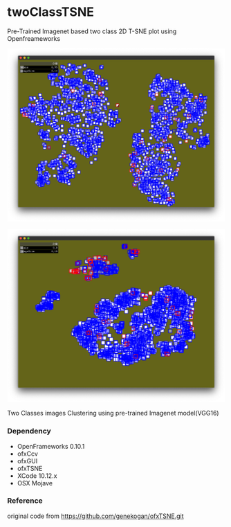 # twoClassTSNE
Pre-Trained Imagenet based two class 2D T-SNE plot using Openfreameworks

![t-sne bad-clustered example]( https://github.com/bemoregt/twoClassTSNE/blob/master/ScrShot%2011.png "t-sne plot 1")

![t-sne good-clustered example]( https://github.com/bemoregt/twoClassTSNE/blob/master/ScrShot%2012.png "t-sne plot 2")

Two Classes images Clustering using pre-trained Imagenet model(VGG16)

### Dependency
- OpenFrameworks 0.10.1
- ofxCcv
- ofxGUI
- ofxTSNE
- XCode 10.12.x
- OSX Mojave

### Reference
original code from https://github.com/genekogan/ofxTSNE.git
